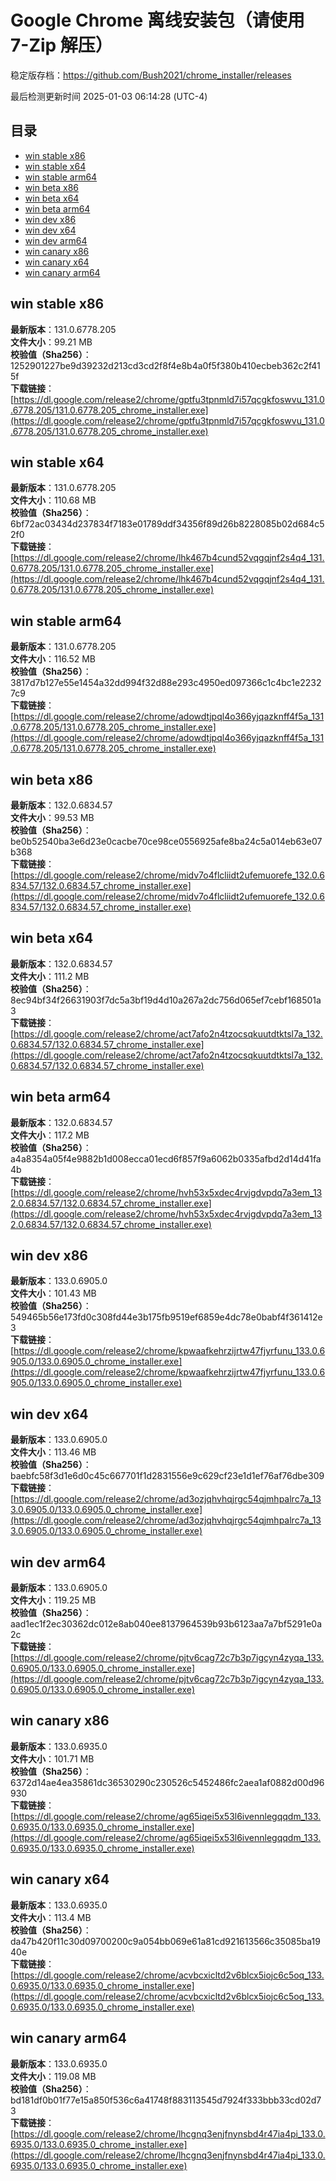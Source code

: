 # Google Chrome 离线安装包（请使用 7-Zip 解压）
稳定版存档：<https://github.com/Bush2021/chrome_installer/releases>

最后检测更新时间
2025-01-03 06:14:28 (UTC-4)

## 目录
* [win stable x86](https://github.com/Bush2021/chrome_installer?tab=readme-ov-file#win-stable-x86)
* [win stable x64](https://github.com/Bush2021/chrome_installer?tab=readme-ov-file#win-stable-x64)
* [win stable arm64](https://github.com/Bush2021/chrome_installer?tab=readme-ov-file#win-stable-arm64)
* [win beta x86](https://github.com/Bush2021/chrome_installer?tab=readme-ov-file#win-beta-x86)
* [win beta x64](https://github.com/Bush2021/chrome_installer?tab=readme-ov-file#win-beta-x64)
* [win beta arm64](https://github.com/Bush2021/chrome_installer?tab=readme-ov-file#win-beta-arm64)
* [win dev x86](https://github.com/Bush2021/chrome_installer?tab=readme-ov-file#win-dev-x86)
* [win dev x64](https://github.com/Bush2021/chrome_installer?tab=readme-ov-file#win-dev-x64)
* [win dev arm64](https://github.com/Bush2021/chrome_installer?tab=readme-ov-file#win-dev-arm64)
* [win canary x86](https://github.com/Bush2021/chrome_installer?tab=readme-ov-file#win-canary-x86)
* [win canary x64](https://github.com/Bush2021/chrome_installer?tab=readme-ov-file#win-canary-x64)
* [win canary arm64](https://github.com/Bush2021/chrome_installer?tab=readme-ov-file#win-canary-arm64)

## win stable x86
**最新版本**：131.0.6778.205  
**文件大小**：99.21 MB  
**校验值（Sha256）**：1252901227be9d39232d213cd3cd2f8f4e8b4a0f5f380b410ecbeb362c2f415f  
**下载链接**：[https://dl.google.com/release2/chrome/gptfu3tpnmld7i57qcgkfoswvu_131.0.6778.205/131.0.6778.205_chrome_installer.exe](https://dl.google.com/release2/chrome/gptfu3tpnmld7i57qcgkfoswvu_131.0.6778.205/131.0.6778.205_chrome_installer.exe)  

## win stable x64
**最新版本**：131.0.6778.205  
**文件大小**：110.68 MB  
**校验值（Sha256）**：6bf72ac03434d237834f7183e01789ddf34356f89d26b8228085b02d684c52f0  
**下载链接**：[https://dl.google.com/release2/chrome/lhk467b4cund52vqgqjnf2s4q4_131.0.6778.205/131.0.6778.205_chrome_installer.exe](https://dl.google.com/release2/chrome/lhk467b4cund52vqgqjnf2s4q4_131.0.6778.205/131.0.6778.205_chrome_installer.exe)  

## win stable arm64
**最新版本**：131.0.6778.205  
**文件大小**：116.52 MB  
**校验值（Sha256）**：3817d7b127e55e1454a32dd994f32d88e293c4950ed097366c1c4bc1e22327c9  
**下载链接**：[https://dl.google.com/release2/chrome/adowdtjpql4o366yjqazknff4f5a_131.0.6778.205/131.0.6778.205_chrome_installer.exe](https://dl.google.com/release2/chrome/adowdtjpql4o366yjqazknff4f5a_131.0.6778.205/131.0.6778.205_chrome_installer.exe)  

## win beta x86
**最新版本**：132.0.6834.57  
**文件大小**：99.53 MB  
**校验值（Sha256）**：be0b52540ba3e6d23e0cacbe70ce98ce0556925afe8ba24c5a014eb63e07b368  
**下载链接**：[https://dl.google.com/release2/chrome/midv7o4flcliidt2ufemuorefe_132.0.6834.57/132.0.6834.57_chrome_installer.exe](https://dl.google.com/release2/chrome/midv7o4flcliidt2ufemuorefe_132.0.6834.57/132.0.6834.57_chrome_installer.exe)  

## win beta x64
**最新版本**：132.0.6834.57  
**文件大小**：111.2 MB  
**校验值（Sha256）**：8ec94bf34f26631903f7dc5a3bf19d4d10a267a2dc756d065ef7cebf168501a3  
**下载链接**：[https://dl.google.com/release2/chrome/act7afo2n4tzocsqkuutdtktsl7a_132.0.6834.57/132.0.6834.57_chrome_installer.exe](https://dl.google.com/release2/chrome/act7afo2n4tzocsqkuutdtktsl7a_132.0.6834.57/132.0.6834.57_chrome_installer.exe)  

## win beta arm64
**最新版本**：132.0.6834.57  
**文件大小**：117.2 MB  
**校验值（Sha256）**：a4a8354a05f4e9882b1d008ecca01ecd6f857f9a6062b0335afbd2d14d41fa4b  
**下载链接**：[https://dl.google.com/release2/chrome/hvh53x5xdec4rvjgdvpdq7a3em_132.0.6834.57/132.0.6834.57_chrome_installer.exe](https://dl.google.com/release2/chrome/hvh53x5xdec4rvjgdvpdq7a3em_132.0.6834.57/132.0.6834.57_chrome_installer.exe)  

## win dev x86
**最新版本**：133.0.6905.0  
**文件大小**：101.43 MB  
**校验值（Sha256）**：549465b56e173fd0c308fd44e3b175fb9519ef6859e4dc78e0babf4f361412e3  
**下载链接**：[https://dl.google.com/release2/chrome/kpwaafkehrzijrtw47fjyrfunu_133.0.6905.0/133.0.6905.0_chrome_installer.exe](https://dl.google.com/release2/chrome/kpwaafkehrzijrtw47fjyrfunu_133.0.6905.0/133.0.6905.0_chrome_installer.exe)  

## win dev x64
**最新版本**：133.0.6905.0  
**文件大小**：113.46 MB  
**校验值（Sha256）**：baebfc58f3d1e6d0c45c667701f1d2831556e9c629cf23e1d1ef76af76dbe309  
**下载链接**：[https://dl.google.com/release2/chrome/ad3ozjqhvhqjrgc54qjmhpalrc7a_133.0.6905.0/133.0.6905.0_chrome_installer.exe](https://dl.google.com/release2/chrome/ad3ozjqhvhqjrgc54qjmhpalrc7a_133.0.6905.0/133.0.6905.0_chrome_installer.exe)  

## win dev arm64
**最新版本**：133.0.6905.0  
**文件大小**：119.25 MB  
**校验值（Sha256）**：aad1ec1f2ec30362dc012e8ab040ee8137964539b93b6123aa7a7bf5291e0a2c  
**下载链接**：[https://dl.google.com/release2/chrome/pjtv6cag72c7b3p7igcyn4zyqa_133.0.6905.0/133.0.6905.0_chrome_installer.exe](https://dl.google.com/release2/chrome/pjtv6cag72c7b3p7igcyn4zyqa_133.0.6905.0/133.0.6905.0_chrome_installer.exe)  

## win canary x86
**最新版本**：133.0.6935.0  
**文件大小**：101.71 MB  
**校验值（Sha256）**：6372d14ae4ea35861dc36530290c230526c5452486fc2aea1af0882d00d96930  
**下载链接**：[https://dl.google.com/release2/chrome/ag65iqei5x53l6ivennlegqqdm_133.0.6935.0/133.0.6935.0_chrome_installer.exe](https://dl.google.com/release2/chrome/ag65iqei5x53l6ivennlegqqdm_133.0.6935.0/133.0.6935.0_chrome_installer.exe)  

## win canary x64
**最新版本**：133.0.6935.0  
**文件大小**：113.4 MB  
**校验值（Sha256）**：da47b420f11c30d09700200c9a054bb069e61a81cd921613566c35085ba1940e  
**下载链接**：[https://dl.google.com/release2/chrome/acvbcxicltd2v6blcx5iojc6c5oq_133.0.6935.0/133.0.6935.0_chrome_installer.exe](https://dl.google.com/release2/chrome/acvbcxicltd2v6blcx5iojc6c5oq_133.0.6935.0/133.0.6935.0_chrome_installer.exe)  

## win canary arm64
**最新版本**：133.0.6935.0  
**文件大小**：119.08 MB  
**校验值（Sha256）**：bd181df0b01f77e15a850f536c6a41748f883113545d7924f333bbb33cd02d73  
**下载链接**：[https://dl.google.com/release2/chrome/lhcgnq3enjfnynsbd4r47ia4pi_133.0.6935.0/133.0.6935.0_chrome_installer.exe](https://dl.google.com/release2/chrome/lhcgnq3enjfnynsbd4r47ia4pi_133.0.6935.0/133.0.6935.0_chrome_installer.exe)  

